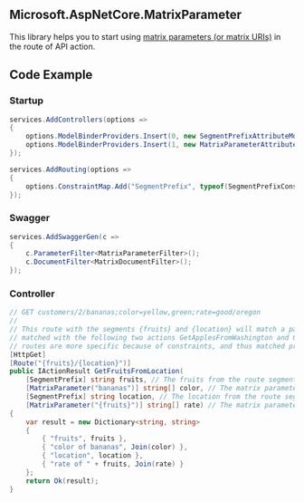 ## Microsoft.AspNetCore.MatrixParameter

This library helps you to start using [matrix parameters (or matrix URIs)](http://www.w3.org/DesignIssues/MatrixURIs.html) in the route of API action.

## Code Example

### Startup
```csharp
services.AddControllers(options =>
{
    options.ModelBinderProviders.Insert(0, new SegmentPrefixAttributeModelBinderProvider());
    options.ModelBinderProviders.Insert(1, new MatrixParameterAttributeModelBinderProvider());
});

services.AddRouting(options =>
{
    options.ConstraintMap.Add("SegmentPrefix", typeof(SegmentPrefixConstraint));
});
```

### Swagger
```csharp
services.AddSwaggerGen(c =>
{
    c.ParameterFilter<MatrixParameterFilter>();
    c.DocumentFilter<MatrixDocumentFilter>();
});
```

### Controller
```csharp
// GET customers/2/bananas;color=yellow,green;rate=good/oregon
//
// This route with the segments {fruits} and {location} will match a path with two segments if they are not 
// matched with the following two actions GetApplesFromWashington and GetApplesFromLocation. Both of their 
// routes are more specific because of constraints, and thus matched prior to this.
[HttpGet]
[Route("{fruits}/{location}")]
public IActionResult GetFruitsFromLocation(
    [SegmentPrefix] string fruits, // The fruits from the route segment {fruits}.
    [MatrixParameter("bananas")] string[] color, // The matrix parameter color from the segment starting with "bananas". It is matched only if the fruits is "apples".
    [SegmentPrefix] string location, // The location from the route segment {location}.
    [MatrixParameter("{fruits}")] string[] rate) // The matrix parameter rate from the route segment "{fruits}".
{
    var result = new Dictionary<string, string>
    {
        { "fruits", fruits },
        { "color of bananas", Join(color) },
        { "location", location },
        { "rate of " + fruits, Join(rate) }
    };
    return Ok(result);
}
```
